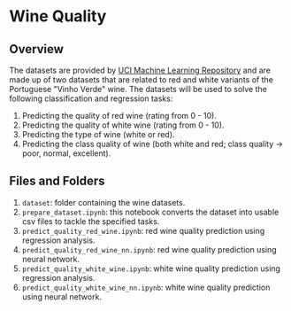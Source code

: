 # Wine Quality #

## Overview ##

The datasets are provided by [UCI Machine Learning Repository](https://archive.ics.uci.edu/ml/datasets/Wine+Quality) 
and are made up of two datasets that are related to red and white variants of the Portuguese 
"Vinho Verde" wine. The datasets will be used to solve the following classification and regression 
tasks:
1. Predicting the quality of red wine (rating from 0 - 10).
2. Predicting the quality of white wine (rating from 0 - 10).
3. Predicting the type of wine (white or red).
4. Predicting the class quality of wine (both white and red; class quality -> poor, normal, 
excellent).

## Files and Folders ##
1. `dataset`: folder containing the wine datasets.
2. `prepare_dataset.ipynb`: this notebook converts the dataset into usable csv files to tackle the
specified tasks.
3. `predict_quality_red_wine.ipynb`: red wine quality prediction using regression analysis.
4. `predict_quality_red_wine_nn.ipynb`: red wine quality prediction using neural network.
5. `predict_quality_white_wine.ipynb`: white wine quality prediction using regression analysis.
6. `predict_quality_white_wine_nn.ipynb`: white wine quality prediction using neural network.